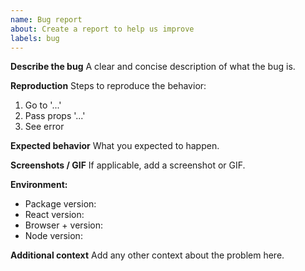 ```yaml
---
name: Bug report
about: Create a report to help us improve
labels: bug
---
```


**Describe the bug**
A clear and concise description of what the bug is.

**Reproduction**
Steps to reproduce the behavior:
1. Go to '...'
2. Pass props '...'
3. See error

**Expected behavior**
What you expected to happen.

**Screenshots / GIF**
If applicable, add a screenshot or GIF.

**Environment:**
- Package version: <!-- e.g. 1.0.3 -->
- React version: <!-- e.g. 18.x / 19.x -->
- Browser + version:
- Node version:

**Additional context**
Add any other context about the problem here.

